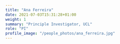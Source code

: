 ```yaml
---
title: "Ana Ferreira"
date: 2021-07-03T15:31:28+01:00
weight: 1
summary: "Principle Investigator, UCL"
role: "PI"
profile_image: "/people_photos/ana_ferreira.jpg"
---
```


